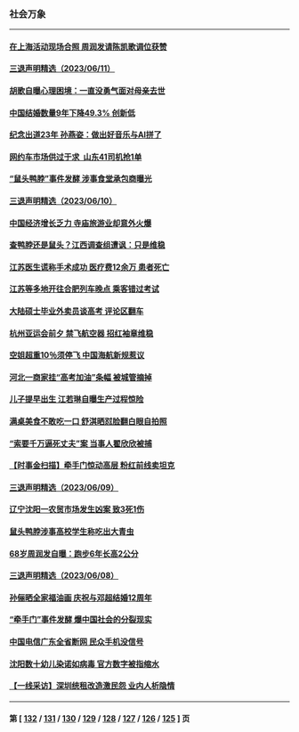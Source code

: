 ### 社会万象
---
#### [在上海活动现场合照 周润发请陈凯歌调位获赞](../../pages/ncid282/n14014245.md) 
#### [三退声明精选（2023/06/11）](../../pages/ncid282/n14014351.md) 
#### [胡歌自曝心理困境：一直没勇气面对母亲去世](../../pages/ncid282/n14014218.md) 
#### [中国结婚数量9年下降49.3% 创新低](../../pages/ncid282/n14014231.md) 
#### [纪念出道23年 孙燕姿：做出好音乐与AI拼了](../../pages/ncid282/n14014195.md) 
#### [网约车市场供过于求 山东41司机抢1单](../../pages/ncid282/n14013978.md) 
#### [“鼠头鸭脖”事件发酵 涉事食堂承包商曝光](../../pages/ncid282/n14013878.md) 
#### [三退声明精选（2023/06/10）](../../pages/ncid282/n14013953.md) 
#### [中国经济增长乏力 寺庙旅游业却意外火爆](../../pages/ncid282/n14002070.md) 
#### [查鸭脖还是鼠头？江西调查组遭讽：只是维稳](../../pages/ncid282/n14013811.md) 
#### [江苏医生谎称手术成功 医疗费12余万 患者死亡](../../pages/ncid282/n14013672.md) 
#### [江苏等多地开往合肥列车晚点 乘客错过考试](../../pages/ncid282/n14013706.md) 
#### [大陆硕士毕业外卖员谈高考 评论区翻车](../../pages/ncid282/n14013677.md) 
#### [杭州亚运会前夕 禁飞航空器 招红袖章维稳](../../pages/ncid282/n14013618.md) 
#### [空姐超重10％须停飞 中国海航新规惹议](../../pages/ncid282/n14013628.md) 
#### [河北一商家挂“高考加油”条幅 被城管摘掉](../../pages/ncid282/n14013613.md) 
#### [儿子提早出生 江若琳自曝生产过程惊险](../../pages/ncid282/n14013422.md) 
#### [满桌美食不敢吃一口 舒淇晒怼脸翻白眼自拍照](../../pages/ncid282/n14013393.md) 
#### [“索要千万逼死丈夫”案 当事人翟欣欣被捕](../../pages/ncid282/n14013418.md) 
#### [【时事金扫描】牵手门惊动高层 粉红前线卖坦克](../../pages/ncid282/n14012807.md) 
#### [三退声明精选（2023/06/09）](../../pages/ncid282/n14013374.md) 
#### [辽宁沈阳一农贸市场发生凶案 致3死1伤](../../pages/ncid282/n14013055.md) 
#### [鼠头鸭脖涉事高校学生称吃出大青虫](../../pages/ncid282/n14012823.md) 
#### [68岁周润发自曝：跑步6年长高2公分](../../pages/ncid282/n14012729.md) 
#### [三退声明精选（2023/06/08）](../../pages/ncid282/n14012771.md) 
#### [孙俪晒全家福油画 庆祝与邓超结婚12周年](../../pages/ncid282/n14012618.md) 
#### [“牵手门”事件发酵 爆中国社会的分裂现实](../../pages/ncid282/n14011898.md) 
#### [中国电信广东全省断网 民众手机没信号​​​](../../pages/ncid282/n14012268.md) 
#### [沈阳数十幼儿染诺如病毒 官方数字被指缩水](../../pages/ncid282/n14012362.md) 
#### [【一线采访】深圳统租改造激民怨 业内人析隐情](../../pages/ncid282/n14012019.md) 

---
#### 第 [ [132](./132.md) / [131](./131.md) / [130](./130.md) / [129](./129.md) / [128](./128.md) / [127](./127.md) / [126](./126.md) / [125](./125.md) ] 页
